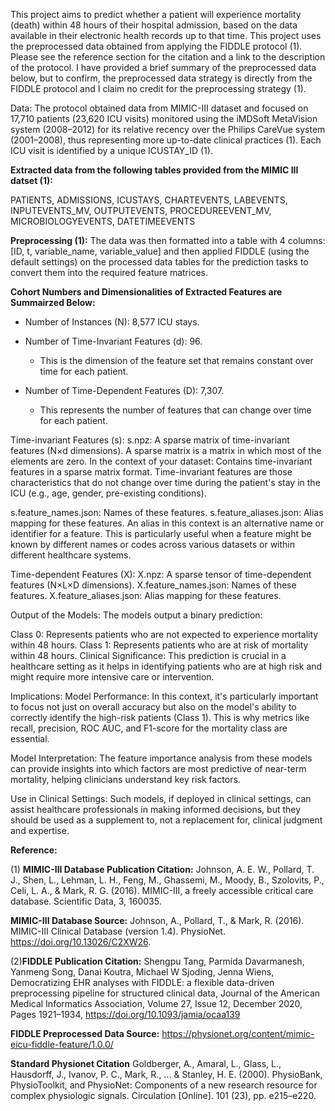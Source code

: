 This project aims to predict whether a patient will experience mortality (death) within 48 hours of their hospital admission,
based on the data available in their electronic health records up to that time. 
This project uses the preprocessed data obtained from applying the FIDDLE protocol (1). Please see the reference section for the citation
and a link to the description of the protocol. I have provided a brief summary of the preprocessed data below, but to confirm, 
the preprocessed data strategy is directly from the FIDDLE protocol and I claim no credit for the preprocessing strategy (1). 

Data: The protocol obtained data from MIMIC-III dataset and focused on 17,710 patients (23,620 ICU visits) monitored 
using the iMDSoft MetaVision system (2008–2012) for its relative recency over the Philips CareVue system (2001–2008), 
thus representing more up-to-date clinical practices (1). Each ICU visit is identified by a unique ICUSTAY_ID (1).


**Extracted data from the following tables provided from the MIMIC III datset (1):**

PATIENTS, ADMISSIONS, ICUSTAYS, CHARTEVENTS, LABEVENTS, INPUTEVENTS_MV, OUTPUTEVENTS, PROCEDUREEVENT_MV, MICROBIOLOGYEVENTS, DATETIMEEVENTS

**Preprocessing (1):**
The data was then formatted into a table with 4 columns: [ID, t, variable_name, variable_value] and then applied FIDDLE 
(using the default settings) on the processed data tables for the prediction tasks to convert them into the required 
feature matrices.


**Cohort Numbers and Dimensionalities of Extracted Features are Summairzed Below:**


- Number of Instances (N): 8,577 ICU stays.

- Number of Time-Invariant Features (d): 96.
  - This is the dimension of the feature set that remains constant over time for each patient.

- Number of Time-Dependent Features (D): 7,307.
  - This represents the number of features that can change over time for each patient.


Time-invariant Features (s):
s.npz: A sparse matrix of time-invariant features (N×d dimensions).
A sparse matrix is a matrix in which most of the elements are zero. In the context of your dataset:
Contains time-invariant features in a sparse matrix format. Time-invariant features are those characteristics 
that do not change over time during the patient's stay in the ICU (e.g., age, gender, pre-existing conditions).

s.feature_names.json: Names of these features.
s.feature_aliases.json: Alias mapping for these features.
An alias in this context is an alternative name or identifier for a feature. This is particularly useful when a feature 
might be known by different names or codes across various datasets or within different healthcare systems.

Time-dependent Features (X):
X.npz: A sparse tensor of time-dependent features (N×L×D dimensions).
X.feature_names.json: Names of these features.
X.feature_aliases.json: Alias mapping for these features.


Output of the Models: The models output a binary prediction:

Class 0: Represents patients who are not expected to experience mortality within 48 hours.
Class 1: Represents patients who are at risk of mortality within 48 hours.
Clinical Significance: This prediction is crucial in a healthcare setting as it helps in identifying patients who are at
high risk and might require more intensive care or intervention.

Implications:
Model Performance: In this context, it's particularly important to focus not just on overall accuracy but also on the model's ability to correctly identify the high-risk patients (Class 1). This is why metrics like recall, precision, ROC AUC, and F1-score for the mortality class are essential.

Model Interpretation: The feature importance analysis from these models can provide insights into which factors are most predictive of near-term mortality, helping clinicians understand key risk factors.

Use in Clinical Settings: Such models, if deployed in clinical settings, can assist healthcare professionals in making informed decisions, but they should be used as a supplement to, not a replacement for, clinical judgment and expertise.


**Reference:**

(1) **MIMIC-III Database Publication Citation:**
Johnson, A. E. W., Pollard, T. J., Shen, L., Lehman, L. H., Feng, M., Ghassemi, M., Moody, B., Szolovits, P., Celi, L. A., & Mark, R. G. (2016). MIMIC-III, a freely accessible critical care database. Scientific Data, 3, 160035.

**MIMIC-III Database Source:**
Johnson, A., Pollard, T., & Mark, R. (2016). MIMIC-III Clinical Database (version 1.4). PhysioNet. https://doi.org/10.13026/C2XW26.

(2)**FIDDLE Publication Citation:**
Shengpu Tang, Parmida Davarmanesh, Yanmeng Song, Danai Koutra, Michael W Sjoding, Jenna Wiens, Democratizing EHR analyses with FIDDLE: a flexible data-driven preprocessing pipeline for structured clinical data, Journal of the American Medical Informatics Association, Volume 27, Issue 12, December 2020, Pages 1921–1934, https://doi.org/10.1093/jamia/ocaa139
 
**FIDDLE Preprocessed Data Source:**
https://physionet.org/content/mimic-eicu-fiddle-feature/1.0.0/

**Standard Physionet Citation**
Goldberger, A., Amaral, L., Glass, L., Hausdorff, J., Ivanov, P. C., Mark, R., ... & Stanley, H. E. (2000). PhysioBank, PhysioToolkit, and PhysioNet: Components of a new research resource for complex physiologic signals. Circulation [Online]. 101 (23), pp. e215–e220.


